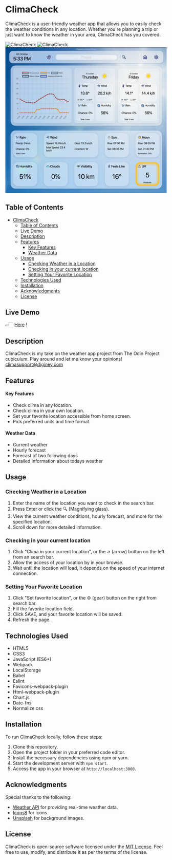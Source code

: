 # ClimaCheck

ClimaCheck is a user-friendly weather app that allows you to easily check the weather conditions in any location. 
Whether you're planning a trip or just want to know the weather in your area, ClimaCheck has you covered.


![ClimaCheck](./src/view/assets/example/Screenshot%202023-10-04%20at%2017.31.53.png)
![ClimaCheck](./src/view/assets/example/Screenshot%202023-10-04%20at%2017.33.08.png)
![ClimaCheck](./src/view/assets/example/Screenshot%202023-10-04%20at%2017.33.21.png)



## Table of Contents

- [ClimaCheck](#climacheck)
  - [Table of Contents](#table-of-contents)
  - [Live Demo](#live-demo)
  - [Description](#description)
  - [Features](#features)
      - [Key Features](#key-features)
      - [Weather Data](#weather-data)
  - [Usage](#usage)
    - [Checking Weather in a Location](#checking-weather-in-a-location)
    - [Checking in your current location](#checking-in-your-current-location)
    - [Setting Your Favorite Location](#setting-your-favorite-location)
  - [Technologies Used](#technologies-used)
  - [Installation](#installation)
  - [Acknowledgments](#acknowledgments)
  - [License](#license)

## Live Demo
👉🏻 [Here](https://hideny.github.io/Weather-App/) !

## Description
ClimaCheck is my take on the weather app project from The Odin Project cubiculum.
Play around and let me know your opinions! 
climasupport@diginey.com



## Features

#### Key Features

- Check clima in any location.
- Check clima in your own location.
- Set your favorite location accessible from home screen.
- Pick preferred units and time format.

#### Weather Data
- Current weather
- Hourly forecast
- Forecast of two following days
- Detailed information about todays weather

## Usage

### Checking Weather in a Location

1. Enter the name of the location you want to check in the search bar.
2. Press Enter or click the 🔍 (Magnifying glass).
3. View the current weather conditions, hourly forecast, and more for the specified location.
4. Scroll down for more detailed information.
### Checking in your current location

1. Click "Clima in your current location", or the ↗️ (arrow) button on the left from an search bar.
2. Allow the access of your location by in your browse.
3. Wait until the location will load, it depends on the speed of your internet connection.

### Setting Your Favorite Location

1. Click "Set favorite location", or the ⚙️ (gear) button on the right from search bar.
2. Fill the favorite location field.
3. Click SAVE, and your favorite location will be saved.
4. Refresh the page.


## Technologies Used

- HTML5
- CSS3
- JavaScript (ES6+)
- Webpack
- LocalStorage
- Babel
- Eslint
- Favicons-webpack-plugin
- Html-webpack-plugin
- Chart.js
- Date-fns
- Normalize.css

## Installation

To run ClimaCheck locally, follow these steps:

1. Clone this repository.
2. Open the project folder in your preferred code editor.
3. Install the necessary dependencies using npm or yarn.
4. Start the development server with `npm start`.
5. Access the app in your browser at `http://localhost:3000`.


## Acknowledgments

Special thanks to the following:

- [Weather API](https://www.weatherapi.com/) for providing real-time weather data.
- [Icons8](https://icons8.com) for icons.
- [Unsplash](https://unsplash.com/) for background images.

## License

ClimaCheck is open-source software licensed under the [MIT License](LICENSE). Feel free to use, modify, and distribute it as per the terms of the license.
